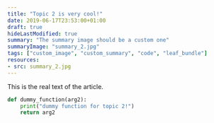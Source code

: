 ```yaml
---
title: "Topic 2 is very cool!"
date: 2019-06-17T23:53:00+01:00
draft: true
hideLastModified: true
summary: "The summary image should be a custom one"
summaryImage: "summary_2.jpg"
tags: ["custom_image", "custom_summary", "code", "leaf_bundle"]
resources:
- src: summary_2.jpg
---
```


This is the real text of the article. 

```python
def dummy_function(arg2):
    print("dummy function for topic 2!")
    return arg2
```
